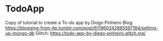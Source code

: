 # TodoApp
Copy of tutorial to create a To-do app by Diogo Pinheiro
Blog: https://blogging-from-itp.tumblr.com/post/611960342885597184/setting-up-mongo-db
Glitch: https://todo-app-by-diego-pinheiro.glitch.me/
